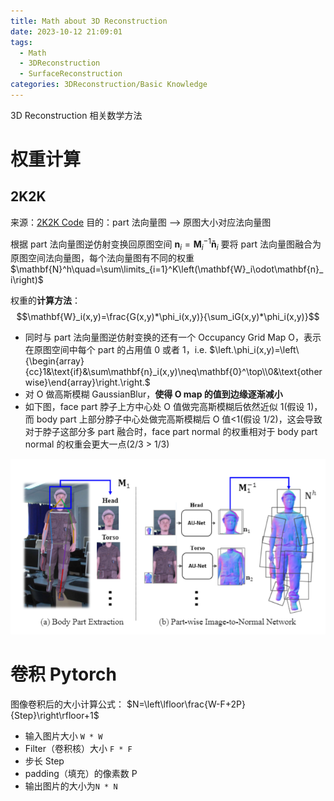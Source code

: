 ```yaml
---
title: Math about 3D Reconstruction
date: 2023-10-12 21:09:01
tags:
  - Math
  - 3DReconstruction
  - SurfaceReconstruction
categories: 3DReconstruction/Basic Knowledge
---
```


3D Reconstruction 相关数学方法

<!-- more -->

# 权重计算

## 2K2K

来源：[2K2K Code](https://github.com/SangHunHan92/2K2K/blob/main/models/deep_human_models.py)
目的：part 法向量图 --> 原图大小对应法向量图

根据 part 法向量图逆仿射变换回原图空间 $\mathbf{n}_{i}=\mathbf{M}_{i}^{-1}\mathbf{\bar{n}}_{i}$
要将 part 法向量图融合为原图空间法向量图，每个法向量图有不同的权重$\mathbf{N}^h\quad=\sum\limits_{i=1}^K\left(\mathbf{W}_i\odot\mathbf{n}_i\right)$

权重的**计算方法**：
$$\mathbf{W}_i(x,y)=\frac{G(x,y)*\phi_i(x,y)}{\sum_iG(x,y)*\phi_i(x,y)}$$

- 同时与 part 法向量图逆仿射变换的还有一个 Occupancy Grid Map O，表示在原图空间中每个 part 的占用值 0 或者 1，i.e. $\left.\phi_i(x,y)=\left\{\begin{array}{cc}1&\text{if}&\sum\mathbf{n}_i(x,y)\neq\mathbf{0}^\top\\0&\text{otherwise}\end{array}\right.\right.$
- 对 O 做高斯模糊 GaussianBlur，**使得 O map 的值到边缘逐渐减小**
- 如下图，face part 脖子上方中心处 O 值做完高斯模糊后依然近似 1(假设 1)，而 body part 上部分脖子中心处做完高斯模糊后 O 值<1(假设 1/2)，这会导致对于脖子这部分多 part 融合时，face part normal 的权重相对于 body part normal 的权重会更大一点(2/3 > 1/3)

![image.png](https://raw.githubusercontent.com/qiyun71/Blog_images/main/pictures/20230921163941.png)


# 卷积 Pytorch
图像卷积后的大小计算公式： $N=\left\lfloor\frac{W-F+2P}{Step}\right\rfloor+1$
- 输入图片大小 `W * W`
- Filter（卷积核）大小 `F * F`
- 步长 Step
- padding（填充）的像素数 P
- 输出图片的大小为`N * N`